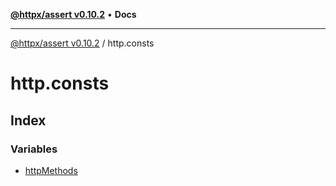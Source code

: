 [**@httpx/assert v0.10.2**](../README.md) • **Docs**

***

[@httpx/assert v0.10.2](../README.md) / http.consts

# http.consts

## Index

### Variables

- [httpMethods](variables/httpMethods.md)
